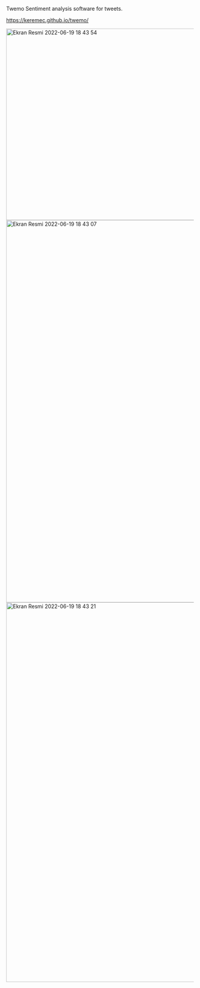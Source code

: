 Twemo
Sentiment analysis software for tweets.

https://keremec.github.io/twemo/

<img width="513" alt="Ekran Resmi 2022-06-19 18 43 54" src="https://user-images.githubusercontent.com/50713500/174489699-585797a2-b036-4082-845d-cc5cc7b3fa0f.png">
<img width="1024" alt="Ekran Resmi 2022-06-19 18 43 07" src="https://user-images.githubusercontent.com/50713500/174489540-084c0db2-9902-4dd1-8db4-3c33957f465f.png">
<img width="1017" alt="Ekran Resmi 2022-06-19 18 43 21" src="https://user-images.githubusercontent.com/50713500/174489544-af9a1ee1-cbef-4495-ab79-c846ef376fca.png">
